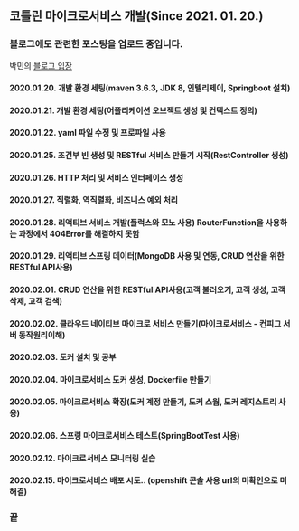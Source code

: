 ## 코틀린 마이크로서비스 개발(Since 2021. 01. 20.)

### 블로그에도 관련한 포스팅을 업로드 중입니다.

박민의 [블로그 입장](https://blog.naver.com/pplm1042)

#### 2020.01.20. 개발 환경 세팅(maven 3.6.3, JDK 8, 인텔리제이, Springboot 설치)
#### 2020.01.21. 개발 환경 세팅(어플리케이션 오브젝트 생성 및 컨텍스트 정의)
#### 2020.01.22. yaml 파일 수정 및 프로파일 사용
#### 2020.01.25. 조건부 빈 생성 및 RESTful 서비스 만들기 시작(RestController 생성)
#### 2020.01.26. HTTP 처리 및 서비스 인터페이스 생성
#### 2020.01.27. 직렬화, 역직렬화, 비즈니스 예외 처리
#### 2020.01.28. 리액티브 서비스 개발(플럭스와 모노 사용) RouterFunction을 사용하는 과정에서 404Error를 해결하지 못함
#### 2020.01.29. 리액티브 스프링 데이터(MongoDB 사용 및 연동, CRUD 연산을 위한 RESTful API사용)
#### 2020.02.01. CRUD 연산을 위한 RESTful API사용(고객 불러오기, 고객 생성, 고객 삭제, 고객 검색)
#### 2020.02.02. 클라우드 네이티브 마이크로 서비스 만들기(마이크로서비스 - 컨피그 서버 동작원리이해)
#### 2020.02.03. 도커 설치 및 공부
#### 2020.02.04. 마이크로서비스 도커 생성, Dockerfile 만들기
#### 2020.02.05. 마이크로서비스 확장(도커 계정 만들기, 도커 스웜, 도커 레지스트리 사용)
#### 2020.02.06. 스프링 마이크로서비스 테스트(SpringBootTest 사용)
#### 2020.02.12. 마이크로서비스 모니터링 실습
#### 2020.02.15. 마이크로서비스 배포 시도.. (openshift 콘솔 사용 url의 미확인으로 미해결)

### 끝 ###


